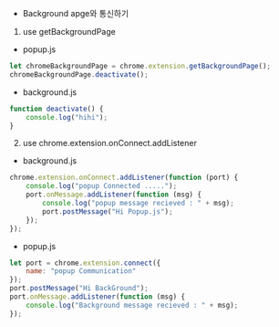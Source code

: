 - Background apge와 통신하기


1. use getBackgroundPage

- popup.js
```javascript
let chromeBackgroundPage = chrome.extension.getBackgroundPage();
chromeBackgroundPage.deactivate();
```
- background.js
```javascript
function deactivate() {
    console.log("hihi");
}
```

2. use chrome.extension.onConnect.addListener

- background.js
```javascript
chrome.extension.onConnect.addListener(function (port) {
    console.log("popup Connected .....");
    port.onMessage.addListener(function (msg) {
        console.log("popup message recieved : " + msg);
        port.postMessage("Hi Popup.js");
    });
});
```
- popup.js
```javascript
let port = chrome.extension.connect({
    name: "popup Communication"
});
port.postMessage("Hi BackGround");
port.onMessage.addListener(function (msg) {
    console.log("Background message recieved : " + msg);
});
```
